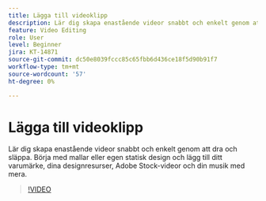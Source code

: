 ```yaml
---
title: Lägga till videoklipp
description: Lär dig skapa enastående videor snabbt och enkelt genom att dra och släppa.
feature: Video Editing
role: User
level: Beginner
jira: KT-14871
source-git-commit: dc50e8039fccc85c65fbb6d436ce18f5d90b91f7
workflow-type: tm+mt
source-wordcount: '57'
ht-degree: 0%

---
```


# Lägga till videoklipp

Lär dig skapa enastående videor snabbt och enkelt genom att dra och släppa. Börja med mallar eller egen statisk design och lägg till ditt varumärke, dina designresurser, Adobe Stock-videor och din musik med mera.

>[!VIDEO](https://video.tv.adobe.com/v/3427071?quality=12&learn=on&hidetitle=true)
